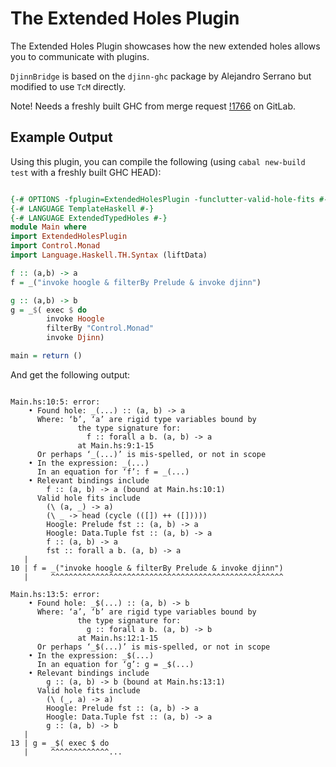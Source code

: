 The Extended Holes Plugin
=================

The Extended Holes Plugin showcases how the new extended holes allows you
to communicate with plugins.
 
`DjinnBridge` is based on the `djinn-ghc` package by Alejandro Serrano but modified to use `TcM` directly.

Note! Needs a freshly built GHC from merge request [!1766](https://gitlab.haskell.org/ghc/ghc/merge_requests/1766) on GitLab.

Example Output
-----------------

Using this plugin, you can compile the following (using `cabal new-build test` with a freshly built GHC HEAD):

```haskell

{-# OPTIONS -fplugin=ExtendedHolesPlugin -funclutter-valid-hole-fits #-}
{-# LANGUAGE TemplateHaskell #-}
{-# LANGUAGE ExtendedTypedHoles #-}
module Main where
import ExtendedHolesPlugin
import Control.Monad
import Language.Haskell.TH.Syntax (liftData)

f :: (a,b) -> a
f = _("invoke hoogle & filterBy Prelude & invoke djinn")

g :: (a,b) -> b
g = _$( exec $ do
        invoke Hoogle
        filterBy "Control.Monad"
        invoke Djinn)

main = return ()
```


And get the following output:

```

Main.hs:10:5: error:
    • Found hole: _(...) :: (a, b) -> a
      Where: ‘b’, ‘a’ are rigid type variables bound by
               the type signature for:
                 f :: forall a b. (a, b) -> a
               at Main.hs:9:1-15
      Or perhaps ‘_(...)’ is mis-spelled, or not in scope
    • In the expression: _(...)
      In an equation for ‘f’: f = _(...)
    • Relevant bindings include
        f :: (a, b) -> a (bound at Main.hs:10:1)
      Valid hole fits include
        (\ (a, _) -> a)
        (\ _ -> head (cycle (([]) ++ ([]))))
        Hoogle: Prelude fst :: (a, b) -> a
        Hoogle: Data.Tuple fst :: (a, b) -> a
        f :: (a, b) -> a
        fst :: forall a b. (a, b) -> a
   |
10 | f = _("invoke hoogle & filterBy Prelude & invoke djinn")
   |     ^^^^^^^^^^^^^^^^^^^^^^^^^^^^^^^^^^^^^^^^^^^^^^^^^^^^

Main.hs:13:5: error:
    • Found hole: _$(...) :: (a, b) -> b
      Where: ‘a’, ‘b’ are rigid type variables bound by
               the type signature for:
                 g :: forall a b. (a, b) -> b
               at Main.hs:12:1-15
      Or perhaps ‘_$(...)’ is mis-spelled, or not in scope
    • In the expression: _$(...)
      In an equation for ‘g’: g = _$(...)
    • Relevant bindings include
        g :: (a, b) -> b (bound at Main.hs:13:1)
      Valid hole fits include
        (\ (_, a) -> a)
        Hoogle: Prelude fst :: (a, b) -> a
        Hoogle: Data.Tuple fst :: (a, b) -> a
        g :: (a, b) -> b
   |
13 | g = _$( exec $ do
   |     ^^^^^^^^^^^^^...
```
